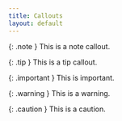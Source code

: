 ```yaml
---
title: Callouts
layout: default
---
```


{: .note }
This is a note callout.

{: .tip }
This is a tip callout.

{: .important }
This is important.

{: .warning }
This is a warning.

{: .caution }
This is a caution.
